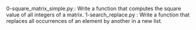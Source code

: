 0-square_matrix_simple.py : Write a function that computes the square value of all integers of a matrix.
1-search_replace.py : Write a function that replaces all occurrences of an element by another in a new list.
